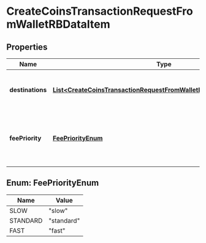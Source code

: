 

# CreateCoinsTransactionRequestFromWalletRBDataItem


## Properties

Name | Type | Description | Notes
------------ | ------------- | ------------- | -------------
**destinations** | [**List&lt;CreateCoinsTransactionRequestFromWalletRBDataItemDestinations&gt;**](CreateCoinsTransactionRequestFromWalletRBDataItemDestinations.md) | Defines the destination of the transaction, whether it is incoming or outgoing. | 
**feePriority** | [**FeePriorityEnum**](#FeePriorityEnum) | Represents the fee priority of the automation, whether it is \&quot;slow\&quot;, \&quot;standard\&quot; or \&quot;fast\&quot;. | 



## Enum: FeePriorityEnum

Name | Value
---- | -----
SLOW | &quot;slow&quot;
STANDARD | &quot;standard&quot;
FAST | &quot;fast&quot;



